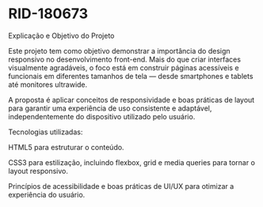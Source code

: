 # RID-180673
Explicação e Objetivo do Projeto

Este projeto tem como objetivo demonstrar a importância do design responsivo no desenvolvimento front-end.
Mais do que criar interfaces visualmente agradáveis, o foco está em construir páginas acessíveis e funcionais em diferentes tamanhos de tela — desde smartphones e tablets até monitores ultrawide.

A proposta é aplicar conceitos de responsividade e boas práticas de layout para garantir uma experiência de uso consistente e adaptável, independentemente do dispositivo utilizado pelo usuário.

Tecnologias utilizadas:

HTML5 para estruturar o conteúdo.

CSS3 para estilização, incluindo flexbox, grid e media queries para tornar o layout responsivo.

Princípios de acessibilidade e boas práticas de UI/UX para otimizar a experiência do usuário.
